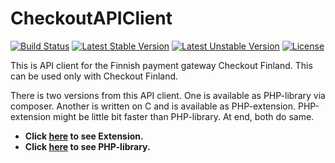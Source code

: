 CheckoutAPIClient
=================

[![Build Status](https://travis-ci.org/Niko9911/CheckoutAPIClient.svg?branch=master)](https://travis-ci.org/niko9911/CheckoutAPIClient) [![Latest Stable Version](https://poser.pugx.org/niko9911/checkout-api-client/v/stable.svg)](https://packagist.org/packages/niko9911/checkout-api-client) [![Latest Unstable Version](https://poser.pugx.org/niko9911/checkout-api-client/v/unstable.svg)](https://packagist.org/packages/niko9911/checkout-api-client) [![License](https://poser.pugx.org/niko9911/checkout-api-client/license.svg)](https://packagist.org/packages/niko9911/checkout-api-client)


This is API client for the Finnish payment gateway Checkout Finland. This can be used
only with Checkout Finland.

There is two versions from this API client. One is available as PHP-library via composer.
Another is written on C and is available as PHP-extension. PHP-extension might be
little bit faster than PHP-library. At end, both do same.

- <b>Click <a href="https://github.com/Niko9911/CheckoutAPIClient/tree/master/ext">here</a> to see Extension.</b>
- <b>Click <a href="https://github.com/Niko9911/CheckoutAPIClient/tree/master/src/CheckoutFinland">here</a> to see PHP-library.</b>
